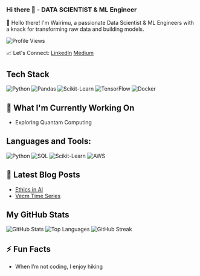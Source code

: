 ### Hi there 👋 - DATA SCIENTIST & ML Engineer
👋 Hello there! I'm Wairimu, a passionate Data Scientist & ML Engineers with a knack for transforming raw data and building models.

![Profile Views](https://komarev.com/ghpvc/?username=Wairimukimm&color=brightgreen)

📈 Let's Connect:
[LinkedIn](https://www.linkedin.com/in/priscillah-wairimu-99b75a1b1/)
[Medium](https://medium.com/@pwairimu046)

## Tech Stack
![Python](https://img.shields.io/badge/Python-3776AB?style=for-the-badge&logo=python&logoColor=white)
![Pandas](https://img.shields.io/badge/Pandas-150458?style=for-the-badge&logo=pandas&logoColor=white)
![Scikit-Learn](https://img.shields.io/badge/Scikit_Learn-F7931E?style=for-the-badge&logo=scikit-learn&logoColor=white)
![TensorFlow](https://img.shields.io/badge/TensorFlow-FF6F00?style=for-the-badge&logo=tensorflow&logoColor=white)
![Docker](https://img.shields.io/badge/Docker-2496ED?style=for-the-badge&logo=docker&logoColor=white)

## 🔭 What I'm Currently Working On
- Exploring Quantam Computing

## Languages and Tools:
![Python](https://img.shields.io/badge/Python-3776AB?style=flat-square&logo=python&logoColor=white)
![SQL](https://img.shields.io/badge/SQL-4479A1?style=flat-square&logo=postgresql&logoColor=white)
![Scikit-Learn](https://img.shields.io/badge/Scikit_Learn-F7931E?style=flat-square&logo=scikit-learn&logoColor=white)
![AWS](https://img.shields.io/badge/AWS-FF9900?style=flat-square&logo=amazonaws&logoColor=white)

## 📝 Latest Blog Posts
- [Ethics in AI](https://medium.com/@pwairimu046/navigating-the-ethical-landscape-of-artificial-intelligence-3b9d79da7da3)
- [Vecm Time Series](https://medium.com/@pwairimu046/navigating-vecm-time-series-baaaea568485)

## My GitHub Stats
![GitHub Stats](https://github-readme-stats.vercel.app/api?username=Wairimukimm&show_icons=true&theme=radical)
![Top Languages](https://github-readme-stats.vercel.app/api/top-langs/?username=Wairimukimm&layout=compact&theme=radical)
![GitHub Streak](https://github-readme-streak-stats.herokuapp.com/?user=Wairimukimm&theme=radical)

## ⚡ Fun Facts
- When I’m not coding, I enjoy hiking 

